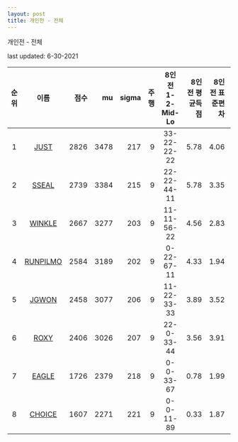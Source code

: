 ```yaml
---
layout: post
title: 개인전 - 전체
---
```



개인전 - 전체


last updated: 6-30-2021

| 순위 | 이름 | 점수 | mu | sigma | 주행 | 8인전 1-2-Mid-Lo | 8인전 평균득점 | 8인전 표준편차 | 2인전 전적 |
|:---:|:---:|---:|---:|---:|---:|:---:|---:|---:|:---:|
| 1 | [JUST](../JUST) | 2826 | 3478 | 217 | 9 | 33-22-22-22 | 5.78 | 4.06 | 0-0 |
| 2 | [SSEAL](../SSEAL) | 2739 | 3384 | 215 | 9 | 22-22-44-11 | 5.78 | 3.35 | 0-0 |
| 3 | [WINKLE](../WINKLE) | 2667 | 3277 | 203 | 9 | 11-11-56-22 | 4.56 | 2.83 | 0-0 |
| 4 | [RUNPILMO](../RUNPILMO) | 2584 | 3189 | 202 | 9 | 0-22-67-11 | 4.33 | 1.94 | 0-0 |
| 5 | [JGWON](../JGWON) | 2458 | 3077 | 206 | 9 | 11-22-33-33 | 3.89 | 3.52 | 0-0 |
| 6 | [ROXY](../ROXY) | 2406 | 3026 | 207 | 9 | 22-0-33-44 | 3.56 | 3.91 | 0-0 |
| 7 | [EAGLE](../EAGLE) | 1726 | 2379 | 218 | 9 | 0-0-33-67 | 0.78 | 1.99 | 0-0 |
| 8 | [CHOICE](../CHOICE) | 1607 | 2271 | 221 | 9 | 0-0-11-89 | 0.33 | 1.87 | 0-0 |
